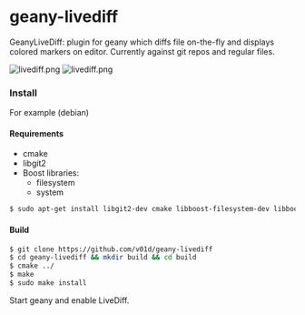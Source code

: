 geany-livediff
==============

GeanyLiveDiff: plugin for geany which diffs file on-the-fly and displays colored markers on editor. 
Currently against git repos and regular files.

![livediff.png](https://raw.github.com/mibamur/geany-livediff/master/livediff.png)
![livediff.png](https://raw.github.com/v01d/geany-livediff/master/livediff.png)

### Install

For example (debian)

#### Requirements

* cmake
* libgit2
* Boost libraries:
  * filesystem
  * system

```sh
$ sudo apt-get install libgit2-dev cmake libboost-filesystem-dev libboost-system-dev
```

#### Build

```sh
$ git clone https://github.com/v01d/geany-livediff
$ cd geany-livediff && mkdir build && cd build
$ cmake ../
$ make
$ sudo make install
```

Start geany and enable LiveDiff.

